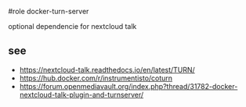 #role docker-turn-server

optional dependencie for nextcloud talk 

## see
- https://nextcloud-talk.readthedocs.io/en/latest/TURN/
- https://hub.docker.com/r/instrumentisto/coturn
- https://forum.openmediavault.org/index.php?thread/31782-docker-nextcloud-talk-plugin-and-turnserver/

